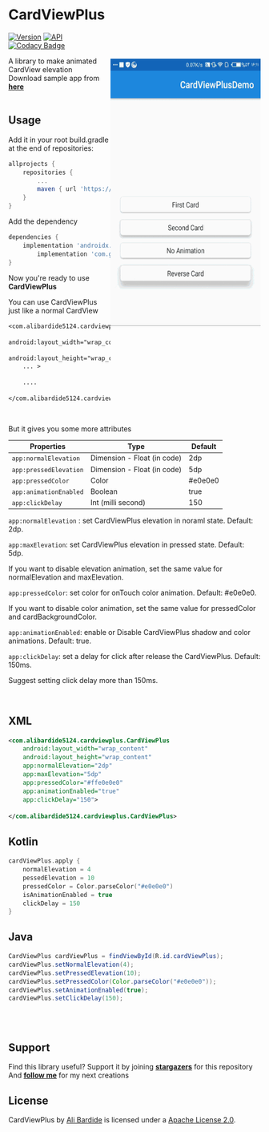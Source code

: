 CardViewPlus
=================

<img src="/readme.files/sample.gif" alt="sample" title="sample" width="300" height="533" align="right" vspace="52" />

[![Version](https://jitpack.io/v/alibardide5124/CardViewPlus.svg)](https://jitpack.io/#alibardide5124/CardViewPlus)
[![API](https://img.shields.io/badge/API-14%2B-blue.svg?style=flat)](https://android-arsenal.com/api?level=14)
[![Codacy Badge](https://api.codacy.com/project/badge/Grade/9eca05909e6640d1b56d704c5601d68d)](https://www.codacy.com/manual/alibardide5124/CardViewPlus?utm_source=github.com&amp;utm_medium=referral&amp;utm_content=alibardide5124/CardViewPlus&amp;utm_campaign=Badge_Grade)

A library to make animated CardView elevation
<br/>
Download sample app from [**here**](https://github.com/alibardide5124/CardViewPlus/blob/master/readme.files/app-debug.apk)
<br/>
<br/>

Usage
-----
Add it in your root build.gradle at the end of repositories:
```groovy
allprojects {
	repositories {
		...
		maven { url 'https://jitpack.io' }
	}
}
```
Add the dependency
```groovy
dependencies {
	implementation 'androidx.cardview:cardview:1.0.0'
        implementation 'com.github.alibardide5124:CardViewPlus:1.0.5'
}
```

Now you're ready to use **CardViewPlus**

You can use CardViewPlus just like a normal CardView
	
	<com.alibardide5124.cardviewplus.CardViewPlus
        android:layout_width="wrap_content"
        android:layout_height="wrap_content"
		... >
		
		....
	
	</com.alibardide5124.cardviewplus.CardViewPlus>
	
<br/>

But it gives you some more attributes 

| Properties                      | Type                                                         | Default         |
| ------------------------------- | ------------------------------------------------------------ | --------------- |
| `app:normalElevation`           | Dimension - Float (in code)                                  | 2dp             |
| `app:pressedElevation`          | Dimension - Float (in code)                                  | 5dp             |
| `app:pressedColor`              | Color                                                        | #e0e0e0         |
| `app:animationEnabled`          | Boolean                                                      | true            |
| `app:clickDelay`                | Int (milli second)                                           | 150             |

`app:normalElevation` : set CardViewPlus elevation in noraml state. Default: 2dp.

`app:maxElevation`: set CardViewPlus elevation in pressed state. Default: 5dp.

   If you want to disable elevation animation, set the same value for normalElevation and maxElevation.

`app:pressedColor`: set color for onTouch color animation. Default: #e0e0e0.

   If you want to disable color animation, set the same value for pressedColor and cardBackgroundColor.

`app:animationEnabled`: enable or Disable CardViewPlus shadow and color animations. Default: true.

`app:clickDelay`: set a delay for click after release the CardViewPlus. Default: 150ms.

   Suggest setting click delay more than 150ms.
  
<br/>

XML
-----
```xml
<com.alibardide5124.cardviewplus.CardViewPlus
	android:layout_width="wrap_content"
	android:layout_height="wrap_content"
	app:normalElevation="2dp"
	app:maxElevation="5dp"
	app:pressedColor="#ffe0e0e0"
	app:animationEnabled="true"
	app:clickDelay="150">

</com.alibardide5124.cardviewplus.CardViewPlus>
```

Kotlin
----
```kotlin
cardViewPlus.apply {
	normalElevation = 4
	pessedElevation = 10
	pressedColor = Color.parseColor("#e0e0e0")
	isAnimationEnabled = true
	clickDelay = 150
}
```

Java
-----
```java
CardViewPlus cardViewPlus = findViewById(R.id.cardViewPlus);
cardViewPlus.setNormalElevation(4);
cardViewPlus.setPressedElevation(10);
cardViewPlus.setPressedColor(Color.parseColor("#e0e0e0"));
cardViewPlus.setAnimationEnabled(true);
cardViewPlus.setClickDelay(150);
```

<br/>
<br/>

Support
-----

Find this library useful? Support it by joining [**stargazers**](https://https://github.com/alibardide5124/CardViewPlus/stargazers) for this repository
<br/>
And [**follow me**](https://https://https://github.com/alibardide5124?tab=followers) for my next creations

License
-----

CardViewPlus by [Ali Bardide](https://github.com/alibardide5124) is licensed under a [Apache License 2.0](http://www.apache.org/licenses/LICENSE-2.0).

